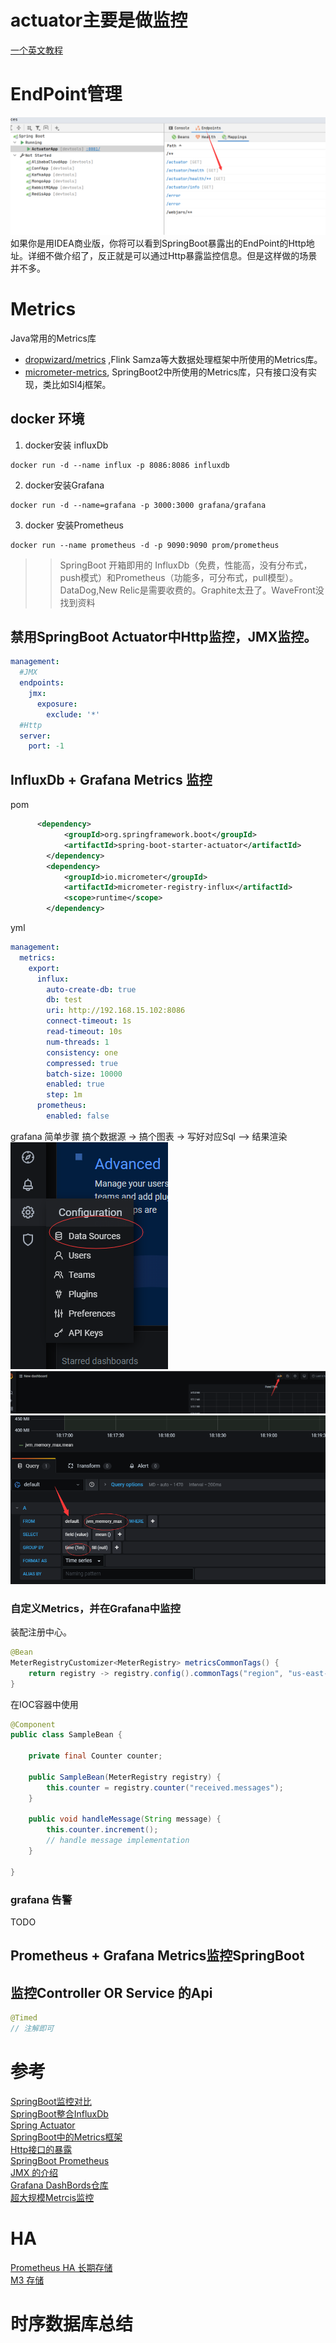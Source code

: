 # actuator主要是做监控
[一个英文教程](https://www.bilibili.com/video/BV1RC4y1p7wN?from=search&seid=15101619264676272548)
# EndPoint管理    
![](.README_images/b5a0804e.png)
如果你是用IDEA商业版，你将可以看到SpringBoot暴露出的EndPoint的Http地址。详细不做介绍了，反正就是可以通过Http暴露监控信息。但是这样做的场景并不多。
# Metrics 
Java常用的Metrics库
* [dropwizard/metrics](https://github.com/dropwizard/metrics) ,Flink Samza等大数据处理框架中所使用的Metrics库。
* [micrometer-metrics](https://github.com/micrometer-metrics/micrometer), SpringBoot2中所使用的Metrics库，只有接口没有实现，类比如Sl4j框架。


## docker 环境
1. docker安装 influxDb
```text
docker run -d --name influx -p 8086:8086 influxdb
```
2. docker安装Grafana
```text
docker run -d --name=grafana -p 3000:3000 grafana/grafana
```
3. docker 安装Prometheus
```text
docker run --name prometheus -d -p 9090:9090 prom/prometheus
```
>> SpringBoot 开箱即用的 InfluxDb（免费，性能高，没有分布式，push模式）和Prometheus（功能多，可分布式，pull模型）。DataDog,New Relic是需要收费的。Graphite太丑了。WaveFront没找到资料
## 禁用SpringBoot Actuator中Http监控，JMX监控。
```yaml
management:
  #JMX
  endpoints:
    jmx:
      exposure:
        exclude: '*'
  #Http
  server:
    port: -1
```
## InfluxDb + Grafana Metrics 监控
pom
```xml
      <dependency>
            <groupId>org.springframework.boot</groupId>
            <artifactId>spring-boot-starter-actuator</artifactId>
        </dependency>
        <dependency>
            <groupId>io.micrometer</groupId>
            <artifactId>micrometer-registry-influx</artifactId>
            <scope>runtime</scope>
        </dependency>
```
yml
```yaml
management:
  metrics:
    export:
      influx:
        auto-create-db: true
        db: test
        uri: http://192.168.15.102:8086
        connect-timeout: 1s
        read-timeout: 10s
        num-threads: 1
        consistency: one
        compressed: true
        batch-size: 10000
        enabled: true
        step: 1m
      prometheus:
        enabled: false
```
grafana 简单步骤 搞个数据源 -> 搞个图表 -> 写好对应Sql —> 结果渲染  
![](.README_images/926aa189.png)
![](.README_images/2db5a7a9.png)
![](.README_images/1a1ff1a3.png)
### 自定义Metrics，并在Grafana中监控
装配注册中心。
```java
@Bean
MeterRegistryCustomizer<MeterRegistry> metricsCommonTags() {
    return registry -> registry.config().commonTags("region", "us-east-1");
}
```
在IOC容器中使用
```java
@Component
public class SampleBean {

    private final Counter counter;

    public SampleBean(MeterRegistry registry) {
        this.counter = registry.counter("received.messages");
    }

    public void handleMessage(String message) {
        this.counter.increment();
        // handle message implementation
    }

}
```

### grafana 告警
TODO

## Prometheus + Grafana Metrics监控SpringBoot

## 监控Controller OR Service 的Api
```java
@Timed
// 注解即可
```

# 参考
[SpringBoot监控对比](https://hacpai.com/article/1577185696409)  
[SpringBoot整合InfluxDb](https://www.dazhuanlan.com/2019/08/17/5d5774af8c8c8/?__cf_chl_jschl_tk__=fd9c38c5f9630a029ed92ce117fada5720c0a026-1590557100-0-AfuadPYpx4i-9Zzmv8JN4M2hhsG6GvCcLNQ2jTYMfQerlGicufFp9aqND7HzkjWHjpEDRA_Q35fTn8Op2S_EBN7LDLTjBzW_4vxYoHWeL-WOdvrbiEHO6QWKaiyhrpyGnB5sgURanKM0dRJxk51v-phW2r3jO1RH2miNOxGqyrgbnyhxwoi82KRQ5th1bwo0j5io1RlkMQ-RabDq81-5ySX9axFsGeMA74td3N2AO0cg_aUJdSNa1zRdpU0nLjwnYuFfboFWyoikiZOZsjbPP1xolUYQkYc77e2w5gjWBPHw2hwFz93QMbpOBYPhAhf07Q)  
[Spring Actuator](https://docs.spring.io/spring-boot/docs/2.3.0.RELEASE/reference/html/production-ready-features.html#production-ready)  
[SpringBoot中的Metrics框架](https://www.cnblogs.com/rolandlee/p/11343848.html)    
[Http接口的暴露](https://blog.csdn.net/yaomingyang/article/details/84035975)  
[SpringBoot Prometheus](https://blog.csdn.net/u010391342/article/details/88970133)     
[JMX 的介绍](https://www.jianshu.com/p/fa4e88f95631)  
[Grafana DashBords仓库](https://grafana.com/grafana/dashboards)  
[超大规模Metrcis监控](https://github.com/zalando-zmon)    

# HA 
[Prometheus HA 长期存储](https://github.com/thanos-io/thanos)  
[M3 存储](https://github.com/m3db/m3)
# 时序数据库总结

